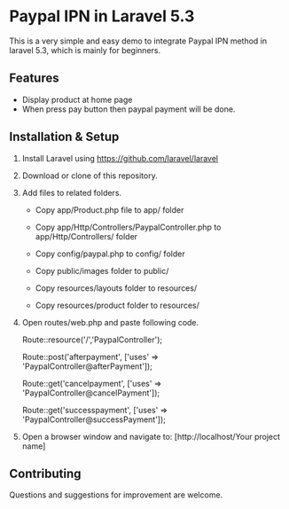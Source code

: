 # Paypal IPN in Laravel 5.3

This is a very simple and easy demo to integrate Paypal IPN method in laravel 5.3, which is mainly for beginners.


## Features ##

- Display product at home page
- When press pay button then paypal payment will be done.


## Installation & Setup ##

1. Install Laravel using https://github.com/laravel/laravel

2. Download or clone of this repository.

3. Add files to related folders. 

    - Copy app/Product.php file to app/ folder 

    - Copy app/Http/Controllers/PaypalController.php to app/Http/Controllers/ folder

    - Copy config/paypal.php to config/ folder
 
    - Copy public/images folder to public/

    - Copy resources/layouts folder to resources/

    - Copy resources/product folder to resources/


4. Open routes/web.php and paste following code.


    Route::resource('/','PaypalController');

    Route::post('afterpayment', ['uses' => 'PaypalController@afterPayment']);

    Route::get('cancelpayment', ['uses' => 'PaypalController@cancelPayment']);

    Route::get('successpayment', ['uses' => 'PaypalController@successPayment']);


		
5. Open a browser window and navigate to: [http://localhost/Your project name]


## Contributing ##

Questions and suggestions for improvement are welcome.